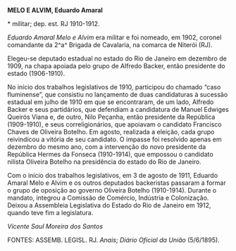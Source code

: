 **MELO E ALVIM, Eduardo Amaral**

\* militar; dep. est. RJ 1910-1912.

*Eduardo Amaral Melo e Alvim* era militar e foi nomeado, em 1902,
coronel comandante da 2^a^ Brigada de Cavalaria, na comarca de Niterói
(RJ).

Elegeu-se deputado estadual no estado do Rio de Janeiro em dezembro de
1909, na chapa apoiada pelo grupo de Alfredo Backer, então presidente do
estado (1906-1910).

No início dos trabalhos legislativos de 1910, participou do chamado
“caso fluminense”, que consistiu no lançamento de duas candidaturas à
sucessão estadual em julho de 1910 em que se encontraram, de um lado,
Alfredo Backer e seus partidários, que defendiam a candidatura de Manuel
Edwiges Queirós Viana e, de outro, Nilo Peçanha, então presidente da
República (1909-1910), e seus correligionários, que apoiavam o candidato
Francisco Chaves de Oliveira Botelho. Em agosto, realizada a eleição,
cada grupo reivindicou a vitória de seu candidato. O impasse foi
resolvido apenas em dezembro do mesmo ano, com a intervenção do novo
presidente da República Hermes da Fonseca (1910-1914), que empossou o
candidato nilista Oliveira Botelho na presidência do estado do Rio de
Janeiro.

Com o início dos trabalhos legislativos, em 3 de agosto de 1911, Eduardo
Amaral Melo e Alvim e os outros deputados backeristas passaram a formar
o grupo de oposição ao governo Oliveira Botelho (1910-1914). Durante o
mandato, integrou a Comissão de Comércio, Indústria e Colonização.
Deixou a Assembleia Legislativa do Estado do Rio de Janeiro em 1912,
quando teve fim a legislatura.

*Vicente Saul Moreira dos Santos*

FONTES: ASSEMB. LEGISL. RJ. *Anais*; *Diário Oficial da União*
(5/6/1895).
